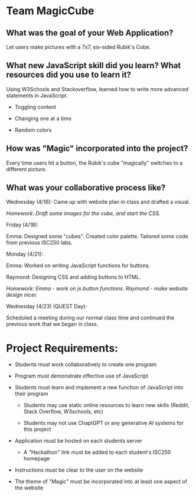 # Team MagicCube

## What was the goal of your Web Application?

Let users make pictures with a 7x7, six-sided Rubik's Cube.  

## What new JavaScript skill did you learn? What resources did you use to learn it?

Using W3Schools and Stackoverflow, learned how to write more advanced statements in JavaScript.  

- Toggling content

- Changing <td> one at a time

- Random colors

## How was "Magic" incorporated into the project?

Every time users hit a button, the Rubik's cube "magically" switches to a different picture. 
  
## What was your collaborative process like?

Wednesday (4/16): Came up with website plan in class and drafted a visual.

*Homework: Draft some images for the cube, and start the CSS.*

Friday (4/18): 
  
  Emma: Designed some "cubes". Created color palette. Tailored some code from previous ISC250 labs.

Monday (4/21): 
  
  Emma: Worked on writing JavaScript functions for buttons.

  Raymond: Designing CSS and adding buttons to HTML.

*Homework: Emma - work on js button functions. Raymond - make website design nicer.*

Wednesday (4/23) (QUEST Day):

  Scheduled a meeting during our normal class time and continued the previous work that we began in class.

# Project Requirements:

- Students must work collaboratively to create one program

- Program must demonstrate effective use of JavaScript

- Students must learn and implement a new function of JavaScript into their program

    - Students may use static online resources to learn new skills (Reddit, Stack Overflow, W3schools, etc)

    - Students may not use ChaptGPT or any generative AI systems for this project

- Application must be hosted on each students server

    - A "Hackathon" link must be added to each student's ISC250 homepage

- Instructions must be clear to the user on the website

- The theme of "Magic" must be incorporated into at least one aspect of the website
